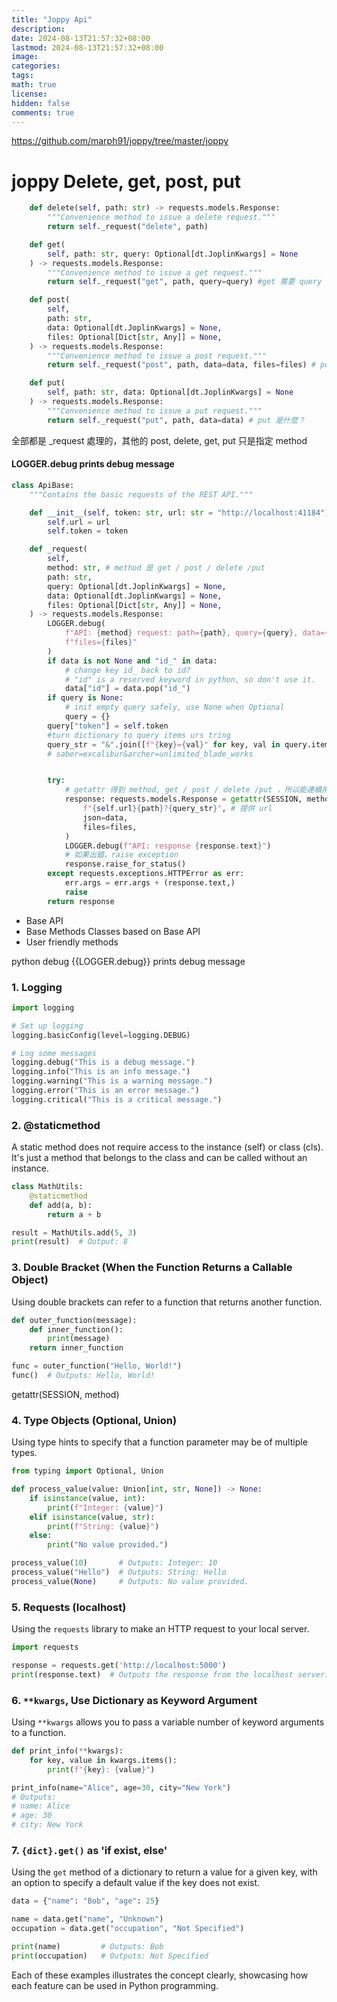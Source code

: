 ```yaml
---
title: "Joppy Api"
description: 
date: 2024-08-13T21:57:32+08:00
lastmod: 2024-08-13T21:57:32+08:00
image: 
categories: 
tags: 
math: true
license: 
hidden: false
comments: true
---
```


https://github.com/marph91/joppy/tree/master/joppy





# joppy Delete, get, post, put

```python
    def delete(self, path: str) -> requests.models.Response:
        """Convenience method to issue a delete request."""
        return self._request("delete", path)

    def get(
        self, path: str, query: Optional[dt.JoplinKwargs] = None
    ) -> requests.models.Response:
        """Convenience method to issue a get request."""
        return self._request("get", path, query=query) #get 需要 query

    def post(
        self,
        path: str,
        data: Optional[dt.JoplinKwargs] = None,
        files: Optional[Dict[str, Any]] = None,
    ) -> requests.models.Response:
        """Convenience method to issue a post request."""
        return self._request("post", path, data=data, files=files) # post 需要 files 和 data

    def put(
        self, path: str, data: Optional[dt.JoplinKwargs] = None
    ) -> requests.models.Response:
        """Convenience method to issue a put request."""
        return self._request("put", path, data=data) # put 是什麼？
```


全部都是 _request 處理的，其他的 post, delete, get, put 只是指定 method

#### LOGGER.debug prints debug message
```python
class ApiBase:
    """Contains the basic requests of the REST API."""

    def __init__(self, token: str, url: str = "http://localhost:41184") -> None:
        self.url = url
        self.token = token

    def _request(
        self,
        method: str, # method 是 get / post / delete /put
        path: str,
        query: Optional[dt.JoplinKwargs] = None,
        data: Optional[dt.JoplinKwargs] = None,
        files: Optional[Dict[str, Any]] = None,
    ) -> requests.models.Response:
        LOGGER.debug(
            f"API: {method} request: path={path}, query={query}, data={data}, "
            f"files={files}"
        )
        if data is not None and "id_" in data:
			# change key id_ back to id?
            # "id" is a reserved keyword in python, so don't use it.
            data["id"] = data.pop("id_")
        if query is None:
	        # init empty query safely, use None when Optional
            query = {}
        query["token"] = self.token 
        #turn dictionary to query items urs tring
        query_str = "&".join([f"{key}={val}" for key, val in query.items()])
        # saber=excalibur&archer=unlimited_blade_works


        try:
            # getattr 得到 method, get / post / delete /put ，所以能連續用括號。神祕的黑盒子......
            response: requests.models.Response = getattr(SESSION, method)(
                f"{self.url}{path}?{query_str}", # 提供 url
                json=data,
                files=files,
            )
            LOGGER.debug(f"API: response {response.text}")
            # 如果出錯，raise exception
            response.raise_for_status()
        except requests.exceptions.HTTPError as err:
            err.args = err.args + (response.text,)
            raise
        return response
```



- Base API 
- Base Methods Classes based on Base API
- User friendly methods

python debug
{{LOGGER.debug}} prints debug message



### 1. Logging

```python
import logging

# Set up logging
logging.basicConfig(level=logging.DEBUG)

# Log some messages
logging.debug("This is a debug message.")
logging.info("This is an info message.")
logging.warning("This is a warning message.")
logging.error("This is an error message.")
logging.critical("This is a critical message.")
```

### 2. @staticmethod

A static method does not require access to the instance (self) or class (cls). It's just a method that belongs to the class and can be called without an instance.

```python
class MathUtils:
    @staticmethod
    def add(a, b):
        return a + b

result = MathUtils.add(5, 3)
print(result)  # Output: 8
```

### 3. Double Bracket (When the Function Returns a Callable Object)

Using double brackets can refer to a function that returns another function.

```python
def outer_function(message):
    def inner_function():
        print(message)
    return inner_function

func = outer_function("Hello, World!")
func()  # Outputs: Hello, World!
```

getattr(SESSION, method)

### 4. Type Objects (Optional, Union)

Using type hints to specify that a function parameter may be of multiple types.

```python
from typing import Optional, Union

def process_value(value: Union[int, str, None]) -> None:
    if isinstance(value, int):
        print(f"Integer: {value}")
    elif isinstance(value, str):
        print(f"String: {value}")
    else:
        print("No value provided.")

process_value(10)       # Outputs: Integer: 10
process_value("Hello")  # Outputs: String: Hello
process_value(None)     # Outputs: No value provided.
```

### 5. Requests (localhost)

Using the `requests` library to make an HTTP request to your local server.

```python
import requests

response = requests.get('http://localhost:5000')
print(response.text)  # Outputs the response from the localhost server.
```

### 6. `**kwargs`, Use Dictionary as Keyword Argument

Using `**kwargs` allows you to pass a variable number of keyword arguments to a function.

```python
def print_info(**kwargs):
    for key, value in kwargs.items():
        print(f"{key}: {value}")

print_info(name="Alice", age=30, city="New York")
# Outputs:
# name: Alice
# age: 30
# city: New York
```

### 7. `{dict}.get()` as 'if exist, else'

Using the `get` method of a dictionary to return a value for a given key, with an option to specify a default value if the key does not exist.

```python
data = {"name": "Bob", "age": 25}

name = data.get("name", "Unknown")
occupation = data.get("occupation", "Not Specified")

print(name)         # Outputs: Bob
print(occupation)   # Outputs: Not Specified
```

Each of these examples illustrates the concept clearly, showcasing how each feature can be used in Python programming.